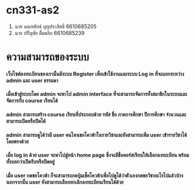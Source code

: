 # cn331-as2
1. นาย นนทพัทธ์ บุญประสิทธิ์ 6610685205
2. นาย ปรััญชัย ติิ้มขลิบ 6610685239

<h1> ความสามารถของระบบ </h1>
<h4>   เว็บไซต์ลงทะเบียนของเรานั้นมีระบบ Register เพื่อเข้าใช้งานและระบบ Log in ที่จะแยกระหว่าง admin และ user ธรรมดา</h4>
<h4>เมื่อเข้าสู่ระบบโดย admin จะพาไป admin interface ที่จะสามารถจัดการทั้งสมาชิกในระบบและจัดการกับ course เรียนได้</h4>
<h4>admin สามารถสร้าง course เรียนที่ประกอบด้วย รหัส ชื่อ ภาคการศึกษา ปีการศึกษา จำนวนและสามารถเปิดหรือปิดได้</h4>
<h4>admin สามารถดูได้ว่ามี user คนไหนขอโควต้าในรายวิชาและยังสามารถเพิ่ม user เข้ารายวิชาได้โดยตรงด้วย</h4>
<h4>เมื่อ log in ด้วย user จะพาไปสู่หน้า home page ซึ่งจะมีชื่อคอร์สเรียนให้เลือกลงทะเบียน พร้อมทั้งบอกว่าเปิดรับหรือปิดอยู่</h4>
<h4>เมื่อ user กดขอโควต้า ก็จะสามารถกดปุ่มเช็คโควต้าเพื่อไปดูได้ว่าตัวเองกดขอวิชาอะไรไปแล้วบ้าง นอกจากนั้น user ยังสามารถเลือกยกเลิกลงทะเบียนเรียนได้ด้วย</h4>
